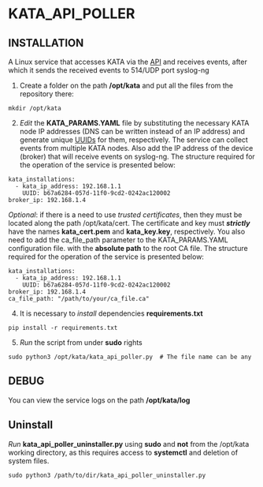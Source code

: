 # KATA_API_POLLER
## INSTALLATION
A Linux service that accesses KATA via the [API](https://support.kaspersky.com/help/KATA/7.0/ru-RU/248951.htm) and receives events, after which it sends the received events to 514/UDP port syslog-ng

1) Create a folder on the path **/opt/kata** and put all the files from the repository there:
```
mkdir /opt/kata
```

2) _Edit_ the **KATA_PARAMS.YAML** file by substituting the necessary KATA node IP addresses (DNS can be written instead of an IP address) and generate unique [UUIDs](https://www.uuidgenerator.net/version1)
for them, respectively. The service can collect events from multiple KATA nodes. Also add the IP address of the device (broker) that will receive events on syslog-ng.
The structure required for the operation of the service is presented below:
```
kata_installations:
  - kata_ip_address: 192.168.1.1
    UUID: b67a6284-057d-11f0-9cd2-0242ac120002
broker_ip: 192.168.1.4
```
_Optional_: if there is a need to use _trusted certificates_, then they must be located along the path /opt/kata/cert. The certificate and key must _**strictly**_ have the names **kata_cert.pem** and **kata_key.key**, respectively. You also need to add the ca_file_path parameter to the KATA_PARAMS.YAML configuration file. with the **absolute path** to the root CA file. The structure required for the operation of the service is presented below:
```
kata_installations:
  - kata_ip_address: 192.168.1.1
    UUID: b67a6284-057d-11f0-9cd2-0242ac120002
broker_ip: 192.168.1.4
ca_file_path: "/path/to/your/ca_file.ca"
```

4) It is necessary to _install_ dependencies **requirements.txt**
```
pip install -r requirements.txt
```

5) _Run_ the script from under **sudo** rights
```
sudo python3 /opt/kata/kata_api_poller.py  # The file name can be any
```

## DEBUG

You can view the service logs on the path **/opt/kata/log**

## Uninstall

_Run_ **kata_api_poller_uninstaller.py** using **sudo** and **not** from the /opt/kata working directory, as this requires access to **systemctl** and deletion of system files.
```
sudo python3 /path/to/dir/kata_api_poller_uninstaller.py
```

